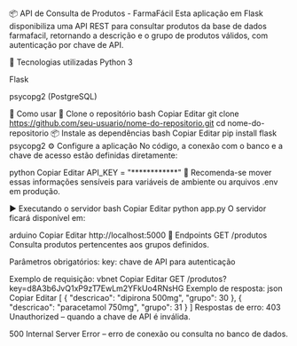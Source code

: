 📦 API de Consulta de Produtos - FarmaFácil
Esta aplicação em Flask disponibiliza uma API REST para consultar produtos da base de dados farmafacil, retornando a descrição e o grupo de produtos válidos, com autenticação por chave de API.

🚀 Tecnologias utilizadas
Python 3

Flask

psycopg2 (PostgreSQL)

🔧 Como usar
📁 Clone o repositório
bash
Copiar
Editar
git clone https://github.com/seu-usuario/nome-do-repositorio.git
cd nome-do-repositorio
📦 Instale as dependências
bash
Copiar
Editar
pip install flask psycopg2
⚙️ Configure a aplicação
No código, a conexão com o banco e a chave de acesso estão definidas diretamente:

python
Copiar
Editar
API_KEY = "************"
🔐 Recomenda-se mover essas informações sensíveis para variáveis de ambiente ou arquivos .env em produção.

▶️ Executando o servidor
bash
Copiar
Editar
python app.py
O servidor ficará disponível em:

arduino
Copiar
Editar
http://localhost:5000
📌 Endpoints
GET /produtos
Consulta produtos pertencentes aos grupos definidos.

Parâmetros obrigatórios:
key: chave de API para autenticação

Exemplo de requisição:
vbnet
Copiar
Editar
GET /produtos?key=d8A3b6JvQ1xP9zT7EwLm2YFkUo4RNsHG
Exemplo de resposta:
json
Copiar
Editar
[
  {
    "descricao": "dipirona 500mg",
    "grupo": 30
  },
  {
    "descricao": "paracetamol 750mg",
    "grupo": 31
  }
]
Respostas de erro:
403 Unauthorized – quando a chave de API é inválida.

500 Internal Server Error – erro de conexão ou consulta no banco de dados.